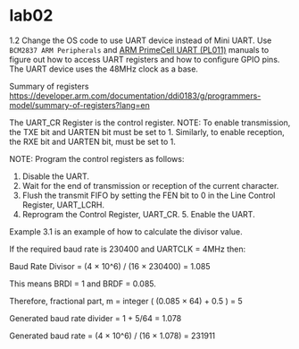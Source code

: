 # lab02    
1.2 Change the OS code to use UART device instead of Mini UART. Use `BCM2837 ARM Peripherals` and [ARM PrimeCell UART (PL011)](http://infocenter.arm.com/help/topic/com.arm.doc.ddi0183g/DDI0183G_uart_pl011_r1p5_trm.pdf) manuals to figure out how to access UART registers and how to configure GPIO pins. The UART device uses the 48MHz clock as a base.


Summary of registers
https://developer.arm.com/documentation/ddi0183/g/programmers-model/summary-of-registers?lang=en


The UART_CR Register is the control register.
 NOTE: 
 To enable transmission, the TXE bit and UARTEN bit must be set to 1. 
 Similarly, to enable reception, the RXE bit and UARTEN bit, must be set to 1. 

 NOTE: Program the control registers as follows: 
 1. Disable the UART. 
 2. Wait for the end of transmission or reception of the current character. 
 3. Flush the transmit FIFO by setting the FEN bit to 0 in the Line Control Register, UART_LCRH. 
 4. Reprogram the Control Register, UART_CR. 5. Enable the UART. 


 Example 3.1 is an example of how to calculate the divisor value.

If the required baud rate is 230400 and UARTCLK = 4MHz then:

Baud Rate Divisor = (4 × 10^6) / (16 × 230400) = 1.085

This means BRDI = 1 and BRDF = 0.085.

Therefore, fractional part, m = integer ( (0.085 × 64) + 0.5 ) = 5

Generated baud rate divider = 1 + 5/64 = 1.078

Generated baud rate = (4 × 10^6) / (16 × 1.078) = 231911


